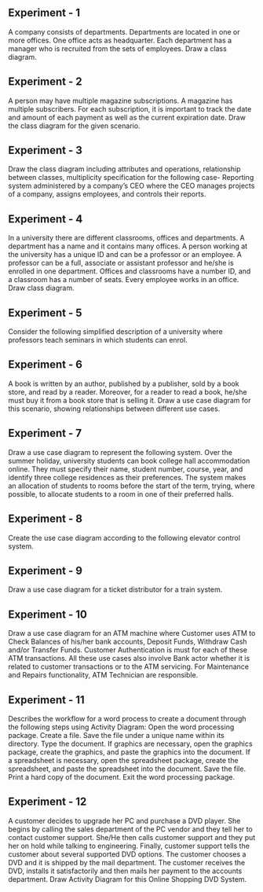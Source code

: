 ## Experiment - 1
A company consists of departments. Departments are located in one or more offices. One office acts as headquarter. Each department has a manager who is recruited from the sets of employees. Draw a class diagram.
## Experiment - 2
A person may have multiple magazine subscriptions. A magazine has multiple subscribers. For each subscription, it is important to track the date and amount of each payment as well as the current expiration date. Draw the class diagram for the given scenario.
## Experiment - 3
Draw the class diagram including attributes and operations, relationship between classes, multiplicity specification for the following case- Reporting system administered by a company’s CEO where the CEO manages projects of a company, assigns employees, and controls their reports.
## Experiment - 4
In a university there are different classrooms, offices and departments. A department has a name and it contains many offices. A person working at the university has a unique ID and can be a professor or an employee. A professor can be a full, associate or assistant professor and he/she is enrolled in one department. Offices and classrooms have a number ID, and a classroom has a number of seats. Every employee works in an office. Draw class diagram.
## Experiment - 5
Consider the following simplified description of a university where professors teach seminars in which students can enrol.
## Experiment - 6
A book is written by an author, published by a publisher, sold by a book store, and read by a reader. Moreover, for a reader to read a book, he/she must buy it from a book store that is selling it. Draw a use case diagram for this scenario, showing relationships between different use cases.
## Experiment - 7
Draw a use case diagram to represent the following system. Over the summer holiday, university students can book college hall accommodation online. They must specify their name, student number, course, year, and identify three college residences as their preferences. The system makes an allocation of students to rooms before the start of the term, trying, where possible, to allocate students to a room in one of their preferred halls.
## Experiment - 8
Create the use case diagram according to the following elevator control system.
## Experiment - 9
Draw a use case diagram for a ticket distributor for a train system.
## Experiment - 10
Draw a use case diagram for an ATM machine where Customer uses ATM to Check Balances of his/her bank accounts, Deposit Funds, Withdraw Cash and/or Transfer Funds. Customer Authentication is must for each of these ATM transactions. All these use cases also involve Bank actor whether it is related to customer transactions or to the ATM servicing. For Maintenance and Repairs functionality, ATM Technician are responsible.
## Experiment - 11
Describes the workflow for a word process to create a document through the following steps using Activity Diagram: Open the word processing package. Create a file. Save the file under a unique name within its directory. Type the document. If graphics are necessary, open the graphics package, create the graphics, and paste the graphics into the document. If a spreadsheet is necessary, open the spreadsheet package, create the spreadsheet, and paste the spreadsheet into the document. Save the file. Print a hard copy of the document. Exit the word processing package.
## Experiment - 12
A customer decides to upgrade her PC and purchase a DVD player. She begins by calling the sales department of the PC vendor and they tell her to contact customer support. She/He then calls customer support and they put her on hold while talking to engineering. Finally, customer support tells the customer about several supported DVD options. The customer chooses a DVD and it is shipped by the mail department. The customer receives the DVD, installs it satisfactorily and then mails her payment to the accounts department. Draw Activity Diagram for this Online Shopping DVD System.
